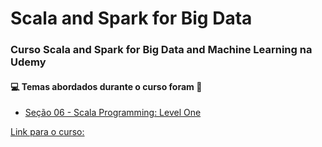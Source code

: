 # Scala and Spark for Big Data
### Curso Scala and Spark for Big Data and Machine Learning na Udemy
#### :computer: Temas abordados durante o curso foram :rocket:
- [Seção 06 - Scala Programming: Level One]()




[Link para o curso:](https://www.udemy.com/share/101XdICUMTdVZTRX4=/)
